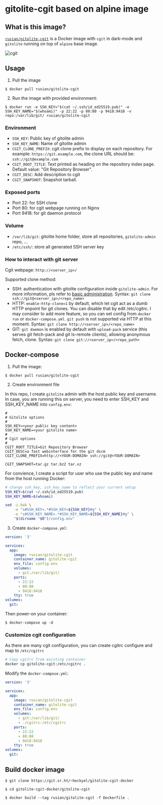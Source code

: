 # gitolite-cgit based on alpine image

## What is this image?

[`rusian/gitolite-cgit`](https://hub.docker.com/r/rusian/gitolite-cgit) is a Docker image with `cgit` in dark-mode and `gitolite` running on top of `alpine` base image.

![cgit](img/cgit.png)

## Usage

1. Pull the image

```console
$ docker pull rusian/gitolite-cgit
```

2. Run the image with provided environment:

```console
$ docker run -e SSH_KEY="$(cat ~/.ssh/id_ed25519.pub)" -e SSH_KEY_NAME="$(whoami)" -p 22:22 -p 80:80 -p 9418:9418 -v repo:/var/lib/git/ rusian/gitolite-cgit
```

### Environment

- `SSH_KEY`: Public key of gitolite admin
- `SSH_KEY_NAME`: Name of gitolite admin
- `CGIT_CLONE_PREFIX`: cgit clone prefix to display on each repository. For example: `https://git.example.com`, the clone URL should be: `ssh://git@example.com`
- `CGIT_ROOT_TITLE`: Text printed as heading on the repository index page. Default value: "Git Repository Browser".
- `CGIT_DESC`: Add description to cgit
- `CGIT_SNAPSHOT`: Snapshot tarball.

### Exposed ports

- Port 22: for SSH clone
- Port 80: for cgit webpage running on Nginx
- Port 9418: for git daemon protocol

### Volume

- `/var/lib/git`: gitolite home folder, store all repositories, `gitolite-admin` repo, ...
- `/etc/ssh/`: store all generated SSH server key

### How to interact with git server

Cgit webpage: `http://<server_ip>/`

Supported clone method:
- SSH: authentication with gitolite configuration inside `gitolite-admin`. For more information, pls refer to [basic administration](https://gitolite.com/gitolite/basic-admin.html). Syntax: `git clone ssh://git@<server_ip>/<repo_name>`
- HTTP: `enable-http-clone=1` by default, which let cgit act as a dumb HTTP enpoint for git clones. You can disable that by edit /etc/cgitrc. I may consider to add more feature, so you can set config from `docker run` or `docker-compose.yml`. `git push` is not supported via HTTP at this moment. Syntax: `git clone http://<server_ip>/<repo_name>`
- GIT: `git daemon` is enabled by default with `upload-pack` service (this serves git fetch-pack and git ls-remote clients), allowing anonymous fetch, clone. Syntax: `git clone git://<server_ip>/<repo_path>`

## Docker-compose

1. Pull the image:

```console
$ docker pull rusian/gitolite-cgit
```

2. Create environment file

In this repo, I create `gitolite` admin with the host public key and username. In case, you are running this on server, you need to enter SSH_KEY and SSH_KEY_NAME into `config.env`:

```
#
# Gitolite options
#
SSH_KEY=<your public key content>
SSH_KEY_NAME=<your gitolite name>
#
# Cgit options
#
CGIT_ROOT_TITLE=Git Repository Browser
CGIT_DESC=a fast webinterface for the git dscm
CGIT_CLONE_PREFIX=http://<YOUR-DOMAIN> ssh://git@<YOUR-DOMAIN>

CGIT_SNAPSHOT=tar.gz tar.bz2 tar.xz
```

For convience, I create a script for user who use the public key and name from the host running Docker:

```bash
# change ssh_key, ssh_key_name to reflect your current setup
SSH_KEY=$(cat ~/.ssh/id_ed25519.pub)
SSH_KEY_NAME=$(whoami)

sed -i.bak \
    -e "s#SSH_KEY=.*#SSH_KEY=${SSH_KEY}#g" \
    -e "s#SSH_KEY_NAME=.*#SSH_KEY_NAME=${SSH_KEY_NAME}#g" \
    "$(dirname "$0")/config.env"
```

3. Create `docker-compose.yml`:

```yml
version: '3'

services:
  app:
    image: rusian/gitolite-cgit
    container_name: gitolite-cgit
    env_file: config.env
    volumes:
      - git:/var/lib/git/
    ports:
      - 22:22
      - 80:80
      - 9418:9418
    tty: true
volumes:
  git:
```
Then power-on your container:

```console
$ docker-compose up -d
```

### Customize cgit configuration

As there are many cgit configuration, you can create cgitrc configure and map to `/etc/cgitrc`

```bash
# Copy cgitrc from existing container
docker cp gitolite-cgit:/etc/cgitrc .
```

Modify the `docker-compose.yml`:

```yml
version: '3'

services:
  app:
    image: rusian/gitolite-cgit
    container_name: gitolite-cgit
    env_file: config.env
    volumes:
      - git:/var/lib/git/
      - ./cgitrc:/etc/cgitrc
    ports:
      - 22:22
      - 80:80
      - 9418:9418
    tty: true
volumes:
  git:
```

## Build docker image

```console
$ git clone https://git.sr.ht/~heckyel/gitolite-cgit-docker
```

```console
$ cd gitolite-cgit-docker/gitolite-cgit
```

```console
$ docker build --tag rusian/gitolite-cgit -f Dockerfile .
```
